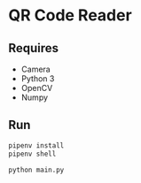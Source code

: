 # QR Code Reader

## Requires

- Camera
- Python 3
- OpenCV
- Numpy

## Run

```sh
pipenv install
pipenv shell

python main.py
```
